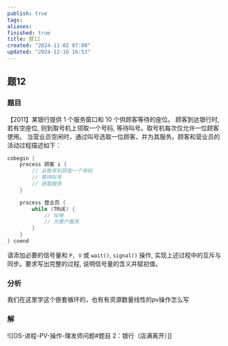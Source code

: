 ```yaml
---
publish: true
tags: 
aliases: 
finished: true
title: 题12
created: "2024-11-02 07:00"
updated: "2024-12-16 16:53"
---
```

## 题12
### 题目
【2011】某银行提供 1 个服务窗口和 10 个供顾客等待的座位。
顾客到达银行时, 若有空座位, 则到取号机上领取一个号码, 等待叫号。取号机每次仅允许一位顾客使用。
当营业员空闲时，通过叫号选取一位顾客，并为其服务。顾客和营业员的活动过程描述如下：
```cpp
cobegin {
    process 顾客 i {
        // 从取号机获取一个号码
        // 等待叫号
        // 获取服务
    }

    process 营业员 {
        while (TRUE) {
            // 叫号
            // 为客户服务
        }
    }
} coend
```
请添加必要的信号量和 `P, V` 或 `wait()`, `signal()` 操作, 实现上述过程中的互斥与同步。要求写出完整的过程, 说明信号量的含义并赋初值。
### 分析
我们在这里学这个嵌套循环的，也有有资源数量线性的pv操作怎么写
### 解
![[OS-进程-PV-操作-理发师问题#题目 2：银行（店满离开）]]